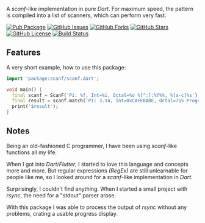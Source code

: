 <!--
This README describes the package. If you publish this package to pub.dev,
this README's contents appear on the landing page for your package.

For information about how to write a good package README, see the guide for
[writing package pages](https://dart.dev/guides/libraries/writing-package-pages).

For general information about developing packages, see the Dart guide for
[creating packages](https://dart.dev/guides/libraries/create-library-packages)
and the Flutter guide for
[developing packages and plugins](https://flutter.dev/developing-packages).
-->

A *scanf*-like implementation in pure *Dart*. For maximum speed, the pattern is
compiled into a list of scanners, which can perform very fast.

[![Pub Package](https://img.shields.io/pub/v/scanf.svg)](https://pub.dev/packages/scanf)
[![GitHub Issues](https://img.shields.io/github/issues/UlfBierkaemper/dart_scanf.svg)](https://github.com/UlfBierkaemper/dart_scanf/issues)
[![GitHub Forks](https://img.shields.io/github/forks/UlfBierkaemper/dart_scanf.svg)](https://github.com/UlfBierkaemper/dart_scanf/network)
[![GitHub Stars](https://img.shields.io/github/stars/UlfBierkaemper/dart_scanf.svg)](https://github.com/UlfBierkaemper/dart_scanf/stargazers)
[![GitHub License](https://img.shields.io/badge/license-MIT-blue.svg)](https://raw.githubusercontent.com/UlfBierkaemper/dart_scanf/main/LICENSE)
[![Build Status](https://github.com/UlfBierkaemper/dart_scanf/actions/workflows/dart.yml/badge.svg?branch=main)](https://github.com/UlfBierkaemper/dart_scanf/actions)

## Features

A very short example, how to use this package:

```Dart
import 'package:scanf/scanf.dart';

void main() {
  final scanf = ScanF('Pi: %f, Int=%i, Octal=%o %[^:]:%f%%, %[a-c]%s');
  final result = scanf.match('Pi: 3.14, Int=0xCAFEBABE, Octal=755 Progress:34.2%, abcdef');
  print('$result');
}
```

## Notes

Being an old-fashioned C programmer, I have been using *scanf*-like functions all my life.

When I got into *Dart/Flutter*, I started to love this language and concepts more and more.
But regular expressions *(RegEx)* are still unlearnable for people like me,
so I looked around for a *scanf*-like implementation in *Dart*.

Surprisingly, I couldn't find anything. When I started a small project with *rsync*, the need for a
"stdout" parser arose.

With this package I was able to process the output of *rsync* without any problems, crating a usable progress display.
